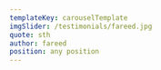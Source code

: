 ```yaml
---
templateKey: carouselTemplate
imgSlider: /testimonials/fareed.jpg
quote: sth
author: fareed
position: any position
---
```

